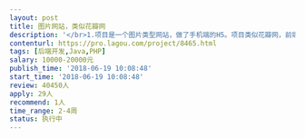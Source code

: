 ```yaml
---                
layout: post       
title: 图片网站，类似花瓣网           
description: '</br>1.项目是一个图片类型网站，做了手机端的H5。项目类似花瓣网，前端部分只有1-2个页面没有完成了，现在需要后端帮忙开发。</br></br>2.需要完成的项目链接：http://sheji.wedophp.com/</br></br>3.后端部分工作Java，php都可以。优先考虑在深圳的，或长沙的。</br></br>4.项目预期时间20—30天。离职的个人或者工作室/团队都可以，只要有时间，有技术。</br></br>5.项目预算价格8000-12000</br>'     
contenturl: https://pro.lagou.com/project/8465.html      
tags: [后端开发,Java,PHP]            
salary: 10000-20000元          
publish_time: '2018-06-19 10:08:48'         
start_time: '2018-06-19 10:08:48'           
review: 40450人                   
apply: 29人                   
recommend: 1人                   
time_range: 2-4周              
status: 执行中                  
---                 
```

